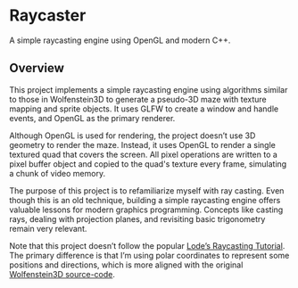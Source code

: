 # Raycaster

A simple raycasting engine using OpenGL and modern C++.

## Overview

This project implements a simple raycasting engine using algorithms similar to those in Wolfenstein3D to generate a pseudo-3D maze with texture mapping and sprite objects. It uses GLFW to create a window and handle events, and OpenGL as the primary renderer.

Although OpenGL is used for rendering, the project doesn’t use 3D geometry to render the maze. Instead, it uses OpenGL to render a single textured quad that covers the screen. All pixel operations are written to a pixel buffer object and copied to the quad's texture every frame, simulating a chunk of video memory.

The purpose of this project is to refamiliarize myself with ray casting. Even though this is an old technique, building a simple raycasting engine offers valuable lessons for modern graphics programming. Concepts like casting rays, dealing with projection planes, and revisiting basic trigonometry remain very relevant.

Note that this project doesn’t follow the popular [Lode’s Raycasting Tutorial](https://lodev.org/cgtutor/raycasting.html). The primary difference is that I’m using polar coordinates to represent some positions and directions, which is more aligned with the original [Wolfenstein3D source-code](https://github.com/id-Software/wolf3d).
